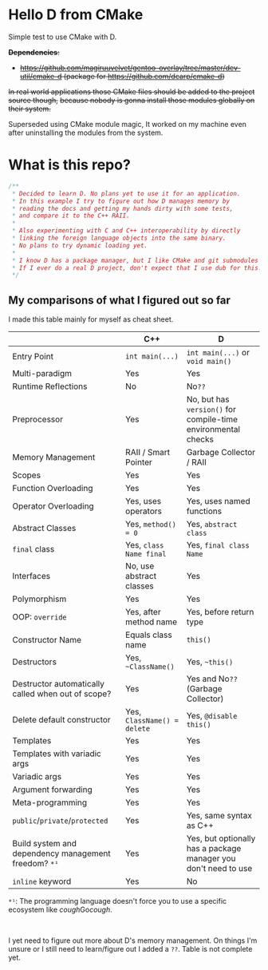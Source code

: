 # Hello D from CMake

Simple test to use CMake with D.

~~**Dependencies**:~~

 - ~~https://github.com/magiruuvelvet/gentoo-overlay/tree/master/dev-util/cmake-d (package for https://github.com/dcarp/cmake-d)~~


~~In real world applications those CMake files should be added to the project source though,~~
~~because nobody is gonna install those modules globally on their system.~~

Superseded using CMake module magic, It worked on my machine even after uninstalling the modules from the system.

# What is this repo?

```d
/**
 * Decided to learn D. No plans yet to use it for an application.
 * In this example I try to figure out how D manages memory by
 * reading the docs and getting my hands dirty with some tests,
 * and compare it to the C++ RAII.
 *
 * Also experimenting with C and C++ interoperability by directly
 * linking the foreign language objects into the same binary.
 * No plans to try dynamic loading yet.
 *
 * I know D has a package manager, but I like CMake and git submodules :)
 * If I ever do a real D project, don't expect that I use dub for this.
 */
```

## My comparisons of what I figured out so far

I made this table mainly for myself as cheat sheet.

|                              |   C++                            | D                                |
|------------------------------|----------------------------------|----------------------------------|
| Entry Point                  | `int main(...)`                  | `int main(...)` or `void main()` |
| Multi-paradigm               | Yes                              | Yes                              |
| Runtime Reflections          | No                               | No`??`                           |
| Preprocessor                 | Yes                              | No, but has `version()` for compile-time environmental checks |
| Memory Management            | RAII / Smart Pointer             | Garbage Collector / RAII         |
| Scopes                       | Yes                              | Yes                              |
| Function Overloading         | Yes                              | Yes                              |
| Operator Overloading         | Yes, uses operators              | Yes, uses named functions        |
| Abstract Classes             | Yes, `method() = 0`              | Yes, `abstract class`            |
| `final` class                | Yes, `class Name final`          | Yes, `final class Name`          |
| Interfaces                   | No, use abstract classes         | Yes                              |
| Polymorphism                 | Yes                              | Yes                              |
| OOP: `override`              | Yes, after method name           | Yes, before return type          |
| Constructor Name             | Equals class name                | `this()`                         |
| Destructors                  | Yes, `~ClassName()`              | Yes, `~this()`                   |
| Destructor automatically called when out of scope? | Yes        | Yes and No`??` (Garbage Collector) |
| Delete default constructor   | Yes, `ClassName() = delete`      | Yes, `@disable this()`           |
| Templates                    | Yes                              | Yes                              |
| Templates with variadic args | Yes                              | Yes                              |
| Variadic args                | Yes                              | Yes                              |
| Argument forwarding          | Yes                              | Yes                              |
| Meta-programming             | Yes                              | Yes                              |
| `public`/`private`/`protected` | Yes                            | Yes, same syntax as C++          |
| Build system and dependency management freedom? `*¹` | Yes      | Yes, but optionally has a package manager you don't need to use |
| `inline` keyword             | Yes                              | No                               |


`*¹`: The programming language doesn't force you to use a specific ecosystem like *cough*Go*cough*.

<br>

I yet need to figure out more about D's memory management. On things I'm unsure or I still
need to learn/figure out I added a `??`. Table is not complete yet.
